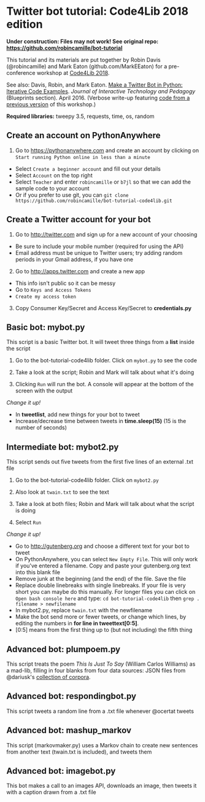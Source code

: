 # Twitter bot tutorial: Code4Lib 2018 edition

**Under construction: Files may not work! See original repo: https://github.com/robincamille/bot-tutorial**

This tutorial and its materials are put together by Robin Davis (@robincamille) and Mark Eaton (github.com/MarkEEaton) for a pre-conference workshop at [Code4Lib 2018](http://2018.code4lib.org/). 

See also: Davis, Robin, and Mark Eaton. [Make a Twitter Bot in Python: Iterative Code Examples](http://jitp.commons.gc.cuny.edu/make-a-twitter-bot-in-python-iterative-code-examples/). *Journal of Interactive Technology and Pedagogy* (Blueprints section).  April 2016. (Verbose write-up featuring [code from a previous version](https://github.com/robincamille/bot-tutorial) of this workshop.)

**Required libraries:** tweepy 3.5, requests, time, os, random

## Create an account on PythonAnywhere

1. Go to https://pythonanywhere.com and create an account by clicking on `Start running Python online in less than a minute`
 - Select `Create a beginner account` and fill out your details
 - Select `Account` on the top right
 - Select `Teacher` and enter `robincamille` or `b7jl` so that we can add the sample code to your account
 - Or if you prefer to use git, you can `git clone https://github.com/robincamille/bot-tutorial-code4lib.git`

## Create a Twitter account for your bot

1. Go to http://twitter.com and sign up for a new account of your choosing
 - Be sure to include your mobile number (required for using the API) 
 - Email address must be unique to Twitter users; try adding random periods in your Gmail address, if you have one

2. Go to http://apps.twitter.com and create a new app
 - This info isn't public so it can be messy 
 - Go to `Keys and Access Tokens`
 - `Create my access token`

3. Copy Consumer Key/Secret and Access Key/Secret to **credentials.py**

## Basic bot: mybot.py

This script is a basic Twitter bot. It will tweet three things from a **list** inside the script

1. Go to the bot-tutorial-code4lib folder. Click on `mybot.py` to see the code

2. Take a look at the script; Robin and Mark will talk about what it's doing

3. Clicking `Run` will run the bot. A console will appear at the bottom of the screen with the output

*Change it up!*
- In **tweetlist**, add new things for your bot to tweet
- Increase/decrease time between tweets in **time.sleep(15)** (15 is the number of seconds) 

## Intermediate bot: mybot2.py

This script sends out five tweets from the first five lines of an external .txt file

1. Go to the bot-tutorial-code4lib folder. Click on `mybot2.py`

2. Also look at `twain.txt` to see the text

3. Take a look at both files; Robin and Mark will talk about what the script is doing

4. Select `Run`

*Change it up!*
 - Go to http://gutenberg.org and choose a different text for your bot to tweet
 - On PythonAnywhere, you can select `New Empty File`. This will only work if you've entered a filename. Copy and paste your gutenberg.org text into this blank file
 - Remove junk at the beginning (and the end) of the file. Save the file
 - Replace double linebreaks with single linebreaks. If your file is very short you can maybe do this manually. For longer files you can click on `Open bash console here` and type: `cd bot-tutorial-code4lib` then `grep . filename > newfilename`
 - In mybot2.py, replace `twain.txt` with the newfilename 
- Make the bot send more or fewer tweets, or change which lines, by editing the numbers in **for line in tweettext[0:5]**. 
 - [0:5] means from the first thing up to (but not including) the fifth thing
 
## Advanced bot: plumpoem.py

This script treats the poem *This Is Just To Say* (William Carlos Williams) as a mad-lib, filling in four blanks from four data sources: JSON files from @dariusk's [collection of corpora](https://github.com/dariusk/corpora). 

## Advanced bot: respondingbot.py

This script tweets a random line from a .txt file whenever @ocertat tweets


## Advanced bot: mashup_markov

This script (markovmaker.py) uses a Markov chain to create new sentences from another text (twain.txt is included), and tweets them


## Advanced bot: imagebot.py

This bot makes a call to an images API, downloads an image, then tweets it with a caption drawn from a .txt file
